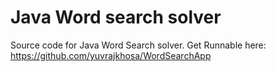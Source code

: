 # Java Word search solver

Source code for Java Word Search solver. Get Runnable here: https://github.com/yuvrajkhosa/WordSearchApp
